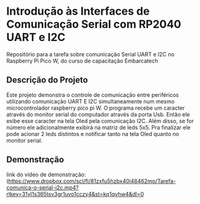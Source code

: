 # Introdução às Interfaces de Comunicação Serial com RP2040 UART e I2C

Repositório para a tarefa sobre comunicação Serial UART e I2C no Raspberry Pi Pico W, do curso de capacitação Embarcatech

## Descrição do Projeto

Este projeto demonstra o controle de comunicação entre periféricos utilizando comunicação UART E I2C simultaneamente num mesmo microcontrolador raspberry pico pi W. O programa recebe um caracter através do monitor serial do computador através da porta Usb. Então ele exibe esse caracter na tela Oled pela comunicação I2C. Além disso, se for número ele adicionalmente exibirá na matriz de leds 5x5. Pra finalizar ele pode acionar 2 leds distintos e notificar tanto na tela Oled quanto no monitor serial.

## Demonstração

link do vídeo de demonstração:(https://www.dropbox.com/scl/fi/81zxfu5hzbx40i48462mo/Tarefa-comunica-o-serial-i2c.mp4?rlkey=31yl1s365tsv3gr1uvo1cczy4&st=kq1qvhw4&dl=0
